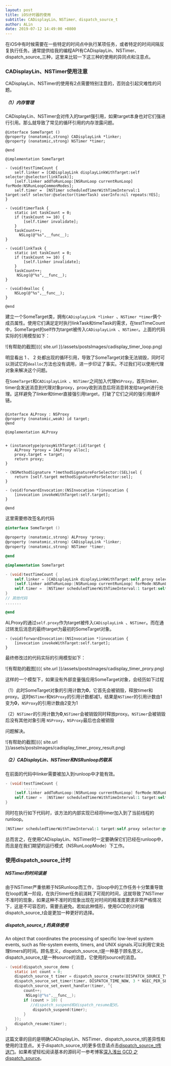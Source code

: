 ```yaml
---
layout: post
title: iOS计时器的使用
subtitle: CADisplayLin、NSTimer、dispatch_source_t
author: ALin
date: 2019-07-12 14:49:00 +0800
---
```


在iOS中有时候需要在一些特定的时间点中执行某项任务，或者特定的时间间隔反复执行任务。通常提供给我的编程API有CADisplayLin、NSTimer、dispatch_source_三种，这里来比较一下这三种的使用的异同点和注意点。

### CADisplayLin、NSTimer使用注意

CADisplayLin、NSTimer的使用有2点需要特别注意的，否则会引起灾难性的问题。

##### （1）内存管理

CADisplayLin、NSTimer会对传入的target强引用，如果target本身也对它们强进行引用。那么就导致了常见的循环引用的内存泄露问题。

```oc
@interface SomeTarget ()
@property (nonatomic,strong) CADisplayLink *linker;
@property (nonatomic,strong) NSTimer *timer;

@end

@implementation SomeTarget

- (void)testTimeCount {
    self.linker = [CADisplayLink displayLinkWithTarget:self selector:@selector(linkTask)];
    [self.linker addToRunLoop:[NSRunLoop currentRunLoop] forMode:NSRunLoopCommonModes];
    self.timer =  [NSTimer scheduledTimerWithTimeInterval:1 target:self selector:@selector(timerTask) userInfo:nil repeats:YES];
}

- (void)timerTask {
    static int taskCount = 0;
    if (taskCount >= 10) {
        [self.timer invalidate];
    }
    taskCount++;
      NSLog(@"%s",__func__);
}

- (void)linkTask {
    static int taskCount = 0;
    if (taskCount >= 10) {
        [self.linker invalidate];
    }
    taskCount++;
     NSLog(@"%s",__func__);
}

- (void)dealloc {
    NSLog(@"%s",__func__);
}

@end
```

建立一个SomeTarget类，拥有`CADisplayLink *linker `、`NSTimer *timer`俩个成员属性。使用它们满足定时执行linkTask和timeTask的需求，在testTimeCount中，SomeTarget的self作为target被传入`CADisplayLink `、`NSTimer`。上面的代码实际的引用模型如下：

![有帮助的截图]({{ site.url }}/assets/postsImages/cadisplay_timer_loop.png)

明显看出 1 、 2 处都出现的循环引用，导致了SomeTarget对象无法销毁，同时可以测试它的`dealloc`方法也没有调用，进一步印证了事实。不过我们可以使用代理对象来解决这个问题。

在`SomeTarget`和`CADisplayLink `、`NSTimer`之间加入代理`NSProxy`，首先linker、timer会发送消息到代理对象proxy，proxy收到消息后将消息转发给target进行处理。这样避免了linker和timer直接强引用target，打破了它们之间的强引用循环链。

```oc

@interface ALProxy : NSProxy
@property (nonatomic,weak) id target;
@end

@implementation ALProxy


+ (instancetype)proxyWithTarget:(id)target {
    ALProxy *proxy = [ALProxy alloc];
    proxy.target = target;
    return proxy;
}

- (NSMethodSignature *)methodSignatureForSelector:(SEL)sel {
    return [self.target methodSignatureForSelector:sel];
}

- (void)forwardInvocation:(NSInvocation *)invocation {
    [invocation invokeWithTarget:self.target];
}

@end

```

这里需要修改签名的代码

```objective-c
@interface SomeTarget ()

@property (nonatomic,strong) ALProxy *proxy;
@property (nonatomic,strong) CADisplayLink *linker;
@property (nonatomic,strong) NSTimer *timer;

@end

@implementation SomeTarget

- (void)testTimeCount {
    self.linker = [CADisplayLink displayLinkWithTarget:self.proxy selector:@selector(linkTask)];
    [self.linker addToRunLoop:[NSRunLoop currentRunLoop] forMode:NSRunLoopCommonModes];
    self.timer =  [NSTimer scheduledTimerWithTimeInterval:1 target:self.proxy selector:@selector(timerTask) userInfo:nil repeats:YES];
}
// 其他代码
.......

@end
```

ALProxy的通过`self.proxy`作为target被传入`CADisplayLink `、`NSTimer`。而在通过转发后消息的最终target为最初的SomeTarget对象。

```
- (void)forwardInvocation:(NSInvocation *)invocation {
    [invocation invokeWithTarget:self.target];
}
```

最终修改过的代码实际的引用模型如下：

![有帮助的截图]({{ site.url }}/assets/postsImages/cadisplay_timer_prory.png)

这样的一个模型下，如果没有外部变量强应用SomeTarget对象，会经历如下过程

 （1）此时SomeTarget对象的引用计数为**0**，它首先会被销毁，释放timer和proxy。这时`NSTimer`和`NSProxy`的引用计数都减1，结果是`NSTimer`的引用计数由1变为**0**，`NSProxy`的引用计数由2变为1

（2）`NSTimer`的引用计数为**0**,`NSTimer`会被销毁同时释放proxy。`NSTimer`会被销毁后没有其他对象引用 `NSProxy`，`NSProxy`最后也会被销毁

问题解决。

![有帮助的截图]({{ site.url }}/assets/postsImages/cadisplay_timer_proxy_result.png)



##### （2）CADisplayLin、NSTimer和NSRunloop的联系



在前面的代码中linker需要被加入到runloop中才能有效。

```objective-c
- (void)testTimeCount {
		......
    [self.linker addToRunLoop:[NSRunLoop currentRunLoop] forMode:NSRunLoopCommonModes];
    self.timer =  [NSTimer scheduledTimerWithTimeInterval:1 target:self.proxy selector:@selector(timerTask) userInfo:nil repeats:YES];
}
```

同时在执行如下代码时，该方法的内部实现已经将timer加入到了当前线程的runloop。

```objective-c
[NSTimer scheduledTimerWithTimeInterval:1 target:self.proxy selector:@selector(timerTask) userInfo:nil repeats:YES];
```

总而言之，在使用CADisplayLin、NSTimer时一定要确保它们已经在runloop中，而且是在我们期望的运行模式（NSRunLoopMode）下工作。



### 使用dispatch_source_计时



##### NSTimer的时间误差

由于NSTimer严重依赖于NSRunloop而工作，当loop中的工作任务十分繁重导致在loop的某一阶段，在执行timer任务前消耗了可观的时间，这就导致了NSTimer不准时的现象，如果这种不准时的现象出现在对时间的精准度要求非常严格情况下，这是不可容忍的，需要去避免。若如此种情形，使用GCD的计时器dispatch_source_t会是更加一种更好的选择。

##### dispatch_source_t 的具体使用

An object that coordinates the processing of specific low-level system events, such as file-system events, timers, and UNIX signals.可以利用它来处理timers的时间。顾名思义，dispatch_source_t是一种基于顾名思义，dispatch_source_t是一种source的消息，它使用的source的消息。

```objective-c
- (void)dispatch_source_demo {
    static int count = 0;
    dispatch_source_t timer = dispatch_source_create(DISPATCH_SOURCE_TYPE_TIMER, 0, 0, dispatch_get_main_queue());
    dispatch_source_set_timer(timer, DISPATCH_TIME_NOW, 3 * NSEC_PER_SEC, 1 * NSEC_PER_SEC);
    dispatch_source_set_event_handler(timer, ^{
        count++;
         NSLog(@"%s",__func__);
        if (count > 10) {
           //dispatch_suspend和dispatch_resume配对。
            dispatch_suspend(timer);
        }
    });
    dispatch_resume(timer);
}
```

这篇文章的目的是明确CADisplayLin、NSTimer、dispatch_source_t的差异性和使用的注意点。关于dispatch_source_t的更多信息请点击[dispatch_source_t传送门](https://developer.apple.com/documentation/dispatch/dispatch_source_t#declarations)。如果希望轻松阅读基本的源码可一参考博客[深入浅出 GCD 之 dispatch_source](https://developer.apple.com/documentation/dispatch/dispatch_source_t#declarations)。